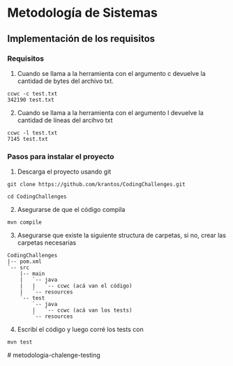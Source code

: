 # Metodología de Sistemas

## Implementación de los requisitos

### Requisitos

1.	Cuando se llama a la herramienta con el argumento c devuelve la cantidad de bytes del archivo txt.
```shell
ccwc -c test.txt
342190 test.txt
```

2. Cuando se llama a la herramienta con el argumento l devuelve la cantidad de líneas del arcihvo txt
```shell
ccwc -l test.txt
7145 test.txt
```
### Pasos para instalar el proyecto

1. Descarga el proyecto usando git

```shell
git clone https://github.com/krantos/CodingChallenges.git
```
```shell
cd CodingChallenges
```

2. Asegurarse de que el código compila

```shell
mvn compile
```

3. Asegurarse que existe la siguiente structura de carpetas, si no, crear las carpetas necesarias

```shell
CodingChallenges
|-- pom.xml
`-- src
    |-- main
    |   `-- java
    |   |   `-- ccwc (acá van el código)
    |   `-- resources
    `-- test
        `-- java
        |   `-- ccwc (acá van los tests)
        `-- resources 
```
4. Escribí el código y luego corré los tests con

```shell
mvn test
```
#   m e t o d o l o g i a - c h a l e n g e - t e s t i n g  
 